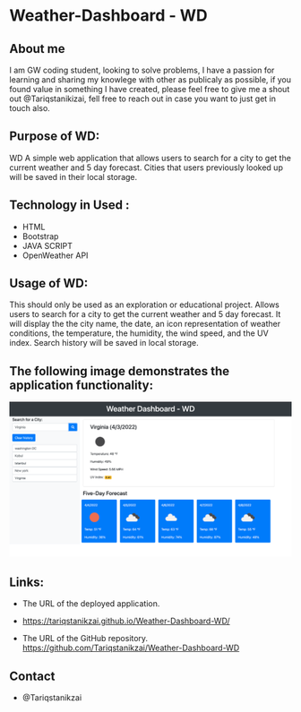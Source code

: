 # Weather-Dashboard - WD

## About me
I am GW coding student, looking to solve problems, I have a passion for learning  and sharing my knowlege with other as publicaly as possible, if you found value in something I have created, please feel free to give me a shout out @Tariqstanikizai, fell free to reach out in case you want to just get in touch also.

## Purpose of WD:
WD A simple web application that allows users to search for a city to get the current weather and 5 day forecast. Cities that users previously looked up will be saved in their local storage.


## Technology in Used :
* HTML
* Bootstrap
* JAVA SCRIPT
* OpenWeather API


## Usage of WD:
This should only be used as an exploration or educational project.
Allows users to search for a city to get the current weather and 5 day forecast.
It will display the the city name, the date, an icon representation of weather conditions, the temperature, the humidity, the wind speed, and the UV index.
Search history will be saved in local storage.


## The following image demonstrates the application functionality:

![](./assets/WD.png)


## Links:

* The URL of the deployed application.
* https://tariqstanikzai.github.io/Weather-Dashboard-WD/

* The URL of the GitHub repository.
 https://github.com/Tariqstanikzai/Weather-Dashboard-WD 
 

## Contact
 * @Tariqstanikzai

